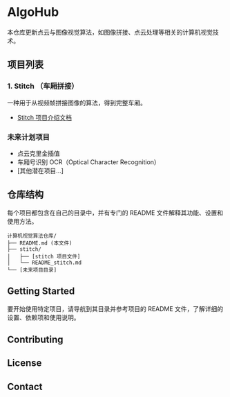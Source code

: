 # AlgoHub

本仓库更新点云与图像视觉算法，如图像拼接、点云处理等相关的计算机视觉技术。

## 项目列表

### 1. Stitch （车厢拼接）
一种用于从视频帧拼接图像的算法，得到完整车厢。
- [Stitch 项目介绍文档](./README_stitch.md)

### 未来计划项目
- 点云克里金插值
- 车厢号识别 OCR（Optical Character Recognition）
- [其他潜在项目...]

## 仓库结构

每个项目都包含在自己的目录中，并有专门的 README 文件解释其功能、设置和使用方法。

```
计算机视觉算法仓库/
├── README.md (本文件)
├── stitch/
│   ├── [stitch 项目文件]
│   └── README_stitch.md
└── [未来项目目录]
```

## Getting Started

要开始使用特定项目，请导航到其目录并参考项目的 README 文件，了解详细的设置、依赖项和使用说明。

## Contributing


## License


## Contact

